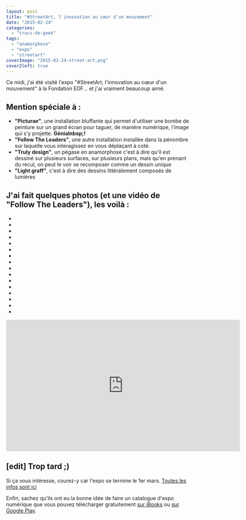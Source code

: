 ```yaml
---
layout: post
title: "#StreetArt, l'innovation au cœur d'un mouvement"
date: "2015-02-24"
categories: 
  - "trucs-de-geek"
tags: 
  - "anamorphose"
  - "expo"
  - "streetart"
coverImage: "2015-02-24-street-art.png"
cover2left: true
---
```


Ce midi, j'ai été visité l'expo "#StreetArt, l'innovation au cœur d'un mouvement" à la Fondation EDF... et j'ai vraiment beaucoup aimé.

## Mention spéciale à :

- **"Picturae"**, une installation bluffante qui permet d'utiliser une bombe de peinture sur un grand écran pour taguer, de manière numérique, l'image qui s'y projette. **Génialnbsp;!**
- **"Follow The Leaders"**, une autre installation installée dans la pénombre sur laquelle vous interagissez en vous déplaçant à coté.
- **"Truly design"**, un pégase en anamorphose c'est à dire qu'il est dessiné sur plusieurs surfaces, sur plusieurs plans, mais qu'en prenant du recul, on peut le voir se recomposer comme un dessin unique
- **"Light graff"**, c'est à dire des dessins littéralement composés de lumières

## J'ai fait quelques photos (et une vidéo de "Follow The Leaders"), les voilà :

<div id="jardin-slider" class="splide">
<div class="splide__track">
<ul class="splide__list">
<li class="splide__slide"><img src="/images/2015/02/streetart/streetart-linnovation-au-cur-dun-mouvement_16012406944_o.jpg" alt=""></li>
<li class="splide__slide"><img src="/images/2015/02/streetart/streetart-linnovation-au-cur-dun-mouvement_16634556495_o.jpg" alt=""></li>
<li class="splide__slide"><img src="/images/2015/02/streetart/streetart-linnovation-au-cur-dun-mouvement_16634536575_o.jpg" alt=""></li>
<li class="splide__slide"><img src="/images/2015/02/streetart/streetart-linnovation-au-cur-dun-mouvement_16013422944_o.jpg" alt=""></li>
<li class="splide__slide"><img src="/images/2015/02/streetart/streetart-linnovation-au-cur-dun-mouvement_16447557290_o.jpg" alt=""></li>
<li class="splide__slide"><img src="/images/2015/02/streetart/streetart-linnovation-au-cur-dun-mouvement_16633875302_o.jpg" alt=""></li>
<li class="splide__slide"><img src="/images/2015/02/streetart/streetart-linnovation-au-cur-dun-mouvement_16015709443_o.jpg" alt=""></li>
<li class="splide__slide"><img src="/images/2015/02/streetart/streetart-linnovation-au-cur-dun-mouvement_16428277837_o.jpg" alt=""></li>
<li class="splide__slide"><img src="/images/2015/02/streetart/streetart-linnovation-au-cur-dun-mouvement_16448733849_o.jpg" alt=""></li>
<li class="splide__slide"><img src="/images/2015/02/streetart/streetart-linnovation-au-cur-dun-mouvement_16013397664_o.jpg" alt=""></li>
<li class="splide__slide"><img src="/images/2015/02/streetart/streetart-linnovation-au-cur-dun-mouvement_16609589566_o.jpg" alt=""></li>
<li class="splide__slide"><img src="/images/2015/02/streetart/streetart-linnovation-au-cur-dun-mouvement_16633485121_o.jpg" alt=""></li>
<li class="splide__slide"><img src="/images/2015/02/streetart/streetart-linnovation-au-cur-dun-mouvement_16448771449_o.jpg" alt=""></li>
<li class="splide__slide"><img src="/images/2015/02/streetart/streetart-linnovation-au-cur-dun-mouvement_16014786713_o.jpg" alt=""></li>
<li class="splide__slide"><img src="/images/2015/02/streetart/streetart-linnovation-au-cur-dun-mouvement_16634534785_o.jpg" alt=""></li>
<li class="splide__slide"><img src="/images/2015/02/streetart/streetart-linnovation-au-cur-dun-mouvement_16428342767_o.jpg" alt=""></li>
</ul>
</div>
</div>

<div class="center">
<iframe src="https://player.vimeo.com/video/342137388?byline=0&amp;portrait=0" width="640" height="360" frameborder="0" allow="autoplay; fullscreen" allowfullscreen></iframe>
</div>

## \[edit\] Trop tard ;)

Si ça vous intéresse, courez-y car l'expo se termine le 1er mars. [Toutes les infos sont ici](http://fondation.edf.com/249/programmes/nos-expositions/streetart-l-innovation-au-coeur-d-un-mouvement)

Enfin, sachez qu'ils ont eu la bonne idée de faire un catalogue d'expo numérique que vous pouvez télécharger gratuitement [sur iBooks](https://itunes.apple.com/fr/book/street-art/id930125036?mt=11) ou [sur Google Play](https://play.google.com/store/books/details?id=WLPSBAAAQBAJ).
